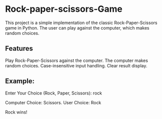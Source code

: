 # Rock-paper-scissors-Game
This project is a simple implementation of the classic Rock-Paper-Scissors game in Python. 
The user can play against the computer, which makes random choices.

## Features
Play Rock-Paper-Scissors against the computer.
The computer makes random choices.
Case-insensitive input handling.
Clear result display.

## Example:

Enter Your Choice (Rock, Paper, Scissors): rock

Computer Choice: Scissors. User Choice: Rock

Rock wins!
